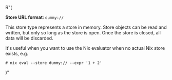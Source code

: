 R"(

**Store URL format**: `dummy://`

This store type represents a store in memory.
Store objects can be read and written, but only so long as the store is open.
Once the store is closed, all data will be discarded.

It's useful when you want to use the Nix evaluator when no actual Nix store exists, e.g.

```console
# nix eval --store dummy:// --expr '1 + 2'
```

)"

